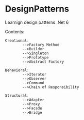 # DesignPatterns
Learnign design patterns .Net 6

Contents:

	Creational:
		 	-->Factory Method
			-->Builder
			-->Singleton
			-->Prototype
			-->Abstract Factory

	Behavioral:
			-->Iterator
			-->Observer
			-->Command
			-->Chain of Responsibility

	Structural:
			-->Adapter
			-->Proxy
			-->Facade
			-->Bridge
